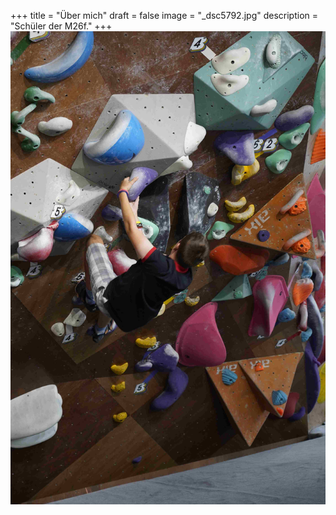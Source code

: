 +++
title = "Über mich"
draft = false
image = "_dsc5792.jpg"
description = "Schüler der M26f."
+++
![](_dsc5792.jpg)